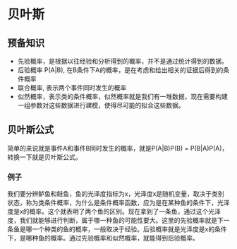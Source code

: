 # 贝叶斯
## 预备知识
- 先验概率，是根据以往经验和分析得到的概率，并不是通过统计得到的数据。
- 后验概率 P(A|B), 在B条件下A的概率，是在考虑和给出相关的证据后得到的条件概率
- 联合概率, 表示两个事件同时发生的概率
- 似然概率，表示类的条件概率，似然概率就是我们有一堆数据，现在需要构建一组参数对这些数据进行建模，使得尽可能的拟合这些数据。
## 贝叶斯公式
简单的来说就是事件A和事件B同时发生的概率，就是P(A|B)P(B) = P(B|A)P(A)，转换一下就是贝叶斯公式。
### 例子
我们要分辨鲈鱼和鲑鱼，鱼的光泽度指标为x，光泽度x是随机变量，取决于类别状态，称为类条件概率，为什么是条件概率函数，应为是在某种鱼的条件下，光泽度是x的概率。这个就表明了两个鱼的区别。现在拿到了一条鱼，通过这个光泽度，我们就能够进行判断，属于哪一种鱼的可能性要大。这里的先验概率就是下一条鱼是哪一个种类的鱼的概率，一般取决于经验。后验概率就是光泽度是x的条件下，是哪种鱼的概率。通过先验概率和似然概率，就能得到后验概率。




